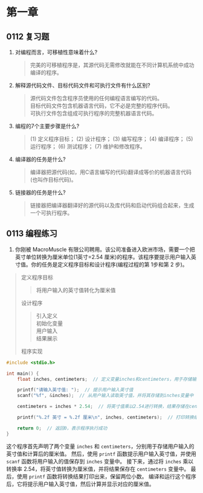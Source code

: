 # 第一章

## 0112 复习题

1. 对编程而言，可移植性意味着什么?
    > 完美的可移植程序是，其源代码无需修改就能在不同计算机系统中成功编译的程序。
2. 解释源代码文件、目标代码文件和可执行文件有什么区别?
    > 源代码文件包含程序员使用的任何编程语言编写的代码。\
    > 目标代码文件包含机器语言代码，它不必是完整的程序代码。\
    > 可执行文件包含组成可执行程序的完整机器语言代码。
3. 编程的7个主要步骤是什么?
    > (1) 定义程序目标；
    > (2) 设计程序；
    > (3) 编写程序；
    > (4) 编译程序；
    > (5) 运行程序；
    > (6) 测试程序；
    > (7) 维护和修改程序。
4. 编译器的任务是什么?
    > 编译器把源代码(如，用C语言编写的代码)翻译成等价的机器语言代码(也叫作目标代码)。
5. 链接器的任务是什么?
    > 链接器把编译器翻译好的源代码以及库代码和启动代码组合起来，生成一个可执行程序。
    >
## 0113 编程练习

1. 你刚被 MacroMuscle 有限公司聘用。该公司准备进入欧洲市场，需要一个把英寸单位转换为厘米单位(1英寸=2.54 厘米)的程序。该程序要提示用户输入英寸值。你的任务是定义程序目标和设计程序(编程过程的第 1步和第 2 步)。

 > 定义程序目标
 >> 将用户输入的英寸值转化为厘米值
 >
 > 设计程序
 >> 引入定义\
 >> 初始化变量\
 >> 用户输入\
 >> 结果展示
 >
 > 程序实现
 >
```c
#include <stdio.h>

int main() {
    float inches, centimeters;  // 定义变量inches和centimeters，用于存储输入的英寸值和转换后的厘米值

    printf("请输入英寸值: ");  // 提示用户输入英寸值
    scanf("%f", &inches);  // 从用户输入读取英寸值，并将其存储到inches变量中

    centimeters = inches * 2.54;  // 将英寸值乘以2.54进行转换，结果存储在centimeters变量中

    printf("%.2f 英寸 = %.2f 厘米\n", inches, centimeters);  // 打印转换结果，保留小数点后两位

    return 0;  // 返回0，表示程序执行成功
}

```

  这个程序首先声明了两个变量 `inches` 和 `centimeters`，分别用于存储用户输入的英寸值和计算后的厘米值。
然后，使用 `printf` 函数提示用户输入英寸值，并使用 `scanf` 函数将用户输入的值保存到 `inches` 变量中。
接下来，通过将 `inches` 乘以转换率 2.54，将英寸值转换为厘米值，并将结果保存在 `centimeters` 变量中。
最后，使用 `printf` 函数将转换结果打印出来，保留两位小数。
编译和运行这个程序后，它将提示用户输入英寸值，然后计算并显示对应的厘米值。
